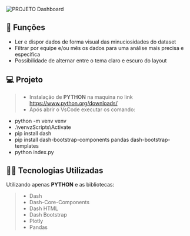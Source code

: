 ![PROJETO Dashboard](https://user-images.githubusercontent.com/103602522/175695715-76b513e9-cd4d-4927-9681-a815555d88cf.jpg)

## 🔧 Funções

- Ler e dispor dados de forma visual das minuciosidades do dataset
- Filtrar por equipe e/ou mês os dados para uma análise mais precisa e específica
- Possibilidade de alternar entre o tema claro e escuro do layout

## 💻 Projeto

> - Instalação de **PYTHON** na maquina no link https://www.python.org/downloads/
> - Após abrir o VsCode executar os comando:
- python -m venv venv
- .\venvzScripts\Activate
- pip install dash
- pip install dash-bootstrap-components pandas dash-bootstrap-templates
- python index.py
  
## 👨‍💻 Tecnologias Utilizadas

Utilizando apenas **PYTHON** e as bibliotecas:
> - Dash
> - Dash-Core-Components
> - Dash HTML
> - Dash Bootstrap
> - Plotly
> - Pandas

